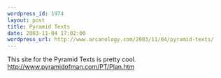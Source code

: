 ```yaml
--- 
wordpress_id: 1974
layout: post
title: Pyramid Texts
date: 2003-11-04 17:02:00
wordpress_url: http://www.arcanology.com/2003/11/04/pyramid-texts/
---
```

This site for the Pyramid Texts is pretty cool. <a href="http://www.pyramidofman.com/PT/Plan.htm">http://www.pyramidofman.com/PT/Plan.htm</a>